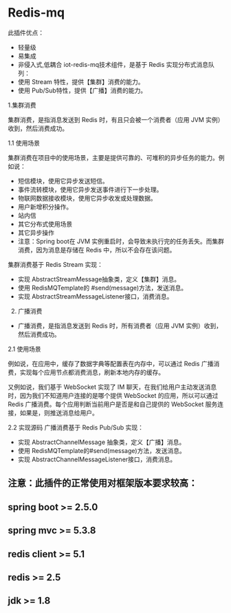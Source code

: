 # Redis-mq 
 此插件优点：
 * 轻量级
 * 易集成
 * 非侵入式,低耦合
iot-redis-mq技术组件，是基于 Redis 实现分布式消息队列：
* 使用 Stream 特性，提供【集群】消费的能力。
* 使用 Pub/Sub特性，提供【广播】消费的能力。

1.集群消费
 
  集群消费，是指消息发送到 Redis 时，有且只会被一个消费者（应用 JVM 实例）收到，然后消费成功。

1.1 使用场景

集群消费在项目中的使用场景，主要是提供可靠的、可堆积的异步任务的能力。例如说：
*	短信模块，使用它异步发送短信。
*	事件流转模块，使用它异步发送事件进行下一步处理。
*	物联网数据接收模块，使用它异步收发或处理数据。
*	用户新增积分操作。
*	站内信
*	其它分布式使用场景
*	其它异步操作
* 注意：Spring boot在 JVM 实例重启时，会导致未执行完的任务丢失。而集群消费，因为消息是存储在 Redis 中，所以不会存在该问题。

集群消费基于 Redis Stream 实现：
*	实现 AbstractStreamMessage抽象类，定义【集群】消息。
*	使用 RedisMQTemplate的 #send(message)方法，发送消息。
*	实现 AbstractStreamMessageListener接口，消费消息。

2. 广播消费

* 广播消费，是指消息发送到 Redis 时，所有消费者（应用 JVM 实例）收到，然后消费成功。

2.1 使用场景

例如说，在应用中，缓存了数据字典等配置表在内存中，可以通过 Redis 广播消费，实现每个应用节点都消费消息，刷新本地内存的缓存。

又例如说，我们基于 WebSocket 实现了 IM 聊天，在我们给用户主动发送消息时，因为我们不知道用户连接的是哪个提供 WebSocket 的应用，所以可以通过 Redis 广播消费。每个应用判断当前用户是否是和自己提供的 WebSocket 服务连接，如果是，则推送消息给用户。

2.2 实现源码
广播消费基于 Redis Pub/Sub 实现：
*	实现 AbstractChannelMessage 抽象类，定义【广播】消息。
*	使用 RedisMQTemplate的#send(message)方法，发送消息。
*	实现 AbstractChannelMessageListener接口，消费消息。


## 注意：此插件的正常使用对框架版本要求较高：
  ## spring boot >= 2.5.0
  ## spring mvc >= 5.3.8
  ## redis client >= 5.1
  ## redis >= 2.5
  ## jdk >= 1.8

